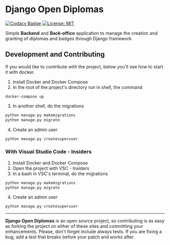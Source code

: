 # Django Open Diplomas
[![Codacy Badge](https://api.codacy.com/project/badge/Grade/68e59d6c044b46a0b8868df59cf05b61)](https://app.codacy.com/manual/samirhinojosa/django-open-diplomas?utm_source=github.com&utm_medium=referral&utm_content=samirhinojosa/django-open-diplomas&utm_campaign=Badge_Grade_Dashboard)
[![License: MIT](https://img.shields.io/badge/License-MIT-yellow.svg)](https://opensource.org/licenses/MIT)

Simple **Backend** and **Back-office** application to manage the creation and granting of diplomas and badges through Django framework

## Development and Contributing

If you would like to contribute with the project, below you'll see how to start it with docker.
1.  Install Docker and Docker Compose
2.  In the root of the project's directory run in shell, the command
```docker
docker-compose up
```
3.  In another shell, do the migrations
```python
python manage.py makemigrations
python manage.py migrate
```
4.  Create an admin user
```python
python manage.py createsuperuser
```

### With Visual Studio Code - Insiders
1.  Install Docker and Docker Compose
2. Open the project with VSC - Insiders
3.  In a bash in VSC's terminal, do the migrations
```python
python manage.py makemigrations
python manage.py migrate
```
4.  Create an admin user
```python
python manage.py createsuperuser
```
----
**Django Open Diplomas**  is an open source project, so contributing is as easy as forking the project on either of these sites and committing your enhancements. Please, don't forget include always tests. If you are fixing a bug, add a test that breaks before your patch and works after.
